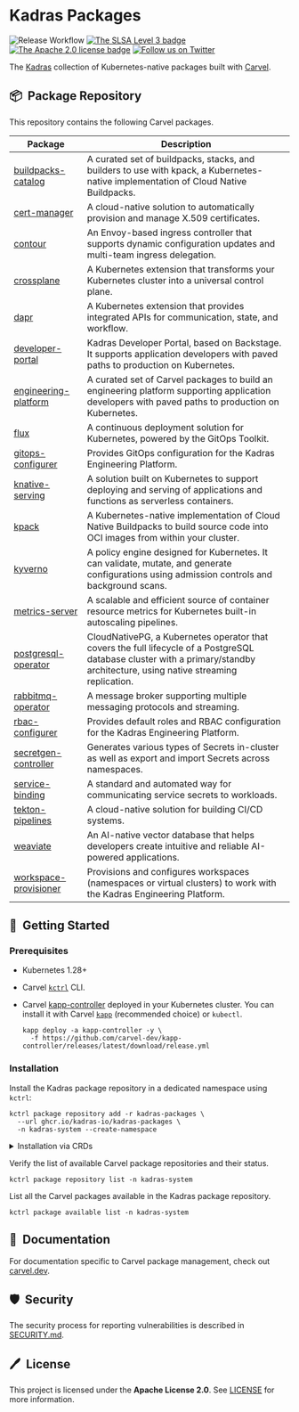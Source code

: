 # Kadras Packages

![Release Workflow](https://github.com/kadras-io/kadras-packages/actions/workflows/release.yml/badge.svg)
[![The SLSA Level 3 badge](https://slsa.dev/images/gh-badge-level3.svg)](https://slsa.dev/spec/v1.0/levels)
[![The Apache 2.0 license badge](https://img.shields.io/badge/License-Apache_2.0-blue.svg)](https://opensource.org/licenses/Apache-2.0)
[![Follow us on Twitter](https://img.shields.io/static/v1?label=Twitter&message=Follow&color=1DA1F2)](https://twitter.com/kadrasIO)

The [Kadras](https://kadras.io) collection of Kubernetes-native packages built with [Carvel](https://carvel.dev).

## 📦&nbsp; Package Repository

This repository contains the following Carvel packages.

| Package | Description |
|---------|-------------|
| [buildpacks-catalog](https://github.com/kadras-io/buildpacks-catalog) | A curated set of buildpacks, stacks, and builders to use with kpack, a Kubernetes-native implementation of Cloud Native Buildpacks. |
| [cert-manager](https://github.com/kadras-io/package-for-cert-manager) | A cloud-native solution to automatically provision and manage X.509 certificates. |
| [contour](https://github.com/kadras-io/package-for-contour) | An Envoy-based ingress controller that supports dynamic configuration updates and multi-team ingress delegation. |
| [crossplane](https://github.com/kadras-io/package-for-crossplane) | A Kubernetes extension that transforms your Kubernetes cluster into a universal control plane. |
| [dapr](https://github.com/kadras-io/package-for-dapr) | A Kubernetes extension that provides integrated APIs for communication, state, and workflow. |
| [developer-portal](https://github.com/kadras-io/package-for-developer-portal) | Kadras Developer Portal, based on Backstage. It supports application developers with paved paths to production on Kubernetes. |
| [engineering-platform](https://github.com/kadras-io/engineering-platform) | A curated set of Carvel packages to build an engineering platform supporting application developers with paved paths to production on Kubernetes. |
| [flux](https://github.com/kadras-io/package-for-flux) | A continuous deployment solution for Kubernetes, powered by the GitOps Toolkit. |
| [gitops-configurer](https://github.com/kadras-io/gitops-configurer) | Provides GitOps configuration for the Kadras Engineering Platform. |
| [knative-serving](https://github.com/kadras-io/package-for-knative-serving) | A solution built on Kubernetes to support deploying and serving of applications and functions as serverless containers. |
| [kpack](https://github.com/kadras-io/package-for-kpack) | A Kubernetes-native implementation of Cloud Native Buildpacks to build source code into OCI images from within your cluster. |
| [kyverno](https://github.com/kadras-io/package-for-kyverno) | A policy engine designed for Kubernetes. It can validate, mutate, and generate configurations using admission controls and background scans. |
| [metrics-server](https://github.com/kadras-io/package-for-metrics-server) | A scalable and efficient source of container resource metrics for Kubernetes built-in autoscaling pipelines. |
| [postgresql-operator](https://github.com/kadras-io/package-for-postgresql-operator) | CloudNativePG, a Kubernetes operator that covers the full lifecycle of a PostgreSQL database cluster with a primary/standby architecture, using native streaming replication. |
| [rabbitmq-operator](https://github.com/kadras-io/package-for-rabbitmq-operator) | A message broker supporting multiple messaging protocols and streaming. |
| [rbac-configurer](https://github.com/kadras-io/rbac-configurer) | Provides default roles and RBAC configuration for the Kadras Engineering Platform. |
| [secretgen-controller](https://github.com/kadras-io/package-for-secretgen-controller) | Generates various types of Secrets in-cluster as well as export and import Secrets across namespaces. |
| [service-binding](https://github.com/kadras-io/package-for-service-binding) | A standard and automated way for communicating service secrets to workloads. |
| [tekton-pipelines](https://github.com/kadras-io/package-for-tekton-pipelines) | A cloud-native solution for building CI/CD systems. |
| [weaviate](https://github.com/kadras-io/package-for-weaviate) | An AI-native vector database that helps developers create intuitive and reliable AI-powered applications. |
| [workspace-provisioner](https://github.com/kadras-io/workspace-provisioner) | Provisions and configures workspaces (namespaces or virtual clusters) to work with the Kadras Engineering Platform. |

## 🚀&nbsp; Getting Started

### Prerequisites

* Kubernetes 1.28+
* Carvel [`kctrl`](https://carvel.dev/kapp-controller/docs/latest/install/#installing-kapp-controller-cli-kctrl) CLI.
* Carvel [kapp-controller](https://carvel.dev/kapp-controller) deployed in your Kubernetes cluster. You can install it with Carvel [`kapp`](https://carvel.dev/kapp/docs/latest/install) (recommended choice) or `kubectl`.

  ```shell
  kapp deploy -a kapp-controller -y \
    -f https://github.com/carvel-dev/kapp-controller/releases/latest/download/release.yml
  ```

### Installation

Install the Kadras package repository in a dedicated namespace using `kctrl`:

  ```shell
  kctrl package repository add -r kadras-packages \
    --url ghcr.io/kadras-io/kadras-packages \
    -n kadras-system --create-namespace
  ```

<details><summary>Installation via CRDs</summary>
Instead of installing the Kadras package repository with `kctrl`, you can apply the necessary Carvel CRDs directly using [`kapp`](https://carvel.dev/kapp/docs/latest/install), `kubectl` or a GitOps operator.

  ```shell
  kubectl create namespace kadras-system
  kapp deploy -a kadras-repo -n kadras-system -y \
    -f https://github.com/kadras-io/kadras-packages/releases/latest/download/package-repository.yml
  ```
</details>

Verify the list of available Carvel package repositories and their status.

  ```shell
  kctrl package repository list -n kadras-system
  ```

List all the Carvel packages available in the Kadras package repository.

  ```shell
  kctrl package available list -n kadras-system
  ```

## 📙&nbsp; Documentation

For documentation specific to Carvel package management, check out [carvel.dev](https://carvel.dev/kapp-controller/docs/latest/packaging).

## 🛡️&nbsp; Security

The security process for reporting vulnerabilities is described in [SECURITY.md](SECURITY.md).

## 🖊️&nbsp; License

This project is licensed under the **Apache License 2.0**. See [LICENSE](LICENSE) for more information.
